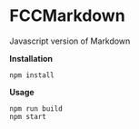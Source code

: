 ﻿# FCCMarkdown
Javascript version of Markdown

**Installation**
```
npm install
```

**Usage**
```
npm run build
npm start
```
